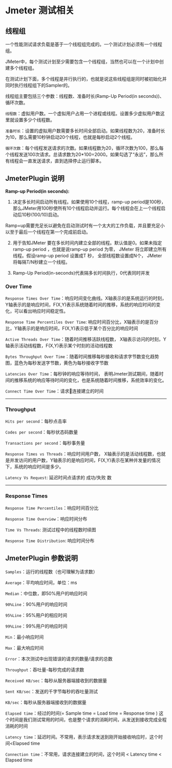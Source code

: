 # Jmeter 测试相关

## 线程组

一个性能测试请求负载是基于一个线程组完成的。一个测试计划必须有一个线程组。

JMeter中，每个测试计划至少需要包含一个线程组，当然也可以在一个计划中创建多个线程组。

在测试计划下面，多个线程是并行执行的，也就是说这些线程组是同时被初始化并同时执行线程组下的Sampler的。

线程组主要包括三个参数：线程数、准备时长(Ramp-Up Period(in seconds))、循环次数。

`线程数`：虚拟用户数。一个虚拟用户占用一个进程或线程。设置多少虚拟用户数这里就设置多少个线程数。

`准备时长`：设置的虚拟用户数需要多长时间全部启动。如果线程数为20，准备时长为10，那么需要10秒钟启动20个线程，也就是每秒启动2个线程。

`循环次数`：每个线程发送请求的次数。如果线程数为20，循环次数为100，那么每个线程发送100次请求。总请求数为20*100=2000。如果勾选了“永远”，那么所有线程会一直发送请求，直到选择停止运行脚本。

## JmeterPlugin 说明

**Ramp-up Period(in seconds):**

1. 决定多长时间启动所有线程。如果使用10个线程，ramp-up period是100秒，那么JMeter用100秒使所有10个线程启动并运行。每个线程会在上一个线程启动后10秒(100/10)启动。

Ramp=up需要充足长以避免在启动测试时有一个太大的工作负载，并且要充足小以至于最后一个线程在第一个完成前启动。

2. 用于告知JMeter 要在多长时间内建立全部的线程。默认值是0。如果未指定ramp-up period ，也就是说ramp-up period 为零， JMeter 将立即建立所有线程。假设ramp-up period 设置成T 秒， 全部线程数设置成N个， JMeter 将每隔T/N秒建立一个线程。

3. Ramp-Up Period(in-seconds)代表隔多长时间执行，0代表同时并发

### Over Time

`Response Times Over Time`：响应时间变化曲线。X轴表示的是系统运行的时刻，Y轴表示的是响应时间，F(X,Y)表示系统随着时间的推移，系统的响应时间的变化，可以看出响应时间稳定性。

`Response Time Percentiles Over Time`: 响应时间百分比，X轴表示的是百分比，Y轴表示的是响应时间，F(X,Y)表示低于某个百分比的响应时间

`Active Threads Over Time`：随着时间推移活跃线程数， X轴表示访问的时刻，Y轴表示活动线程数，F(X,Y)表示某个时刻的活动线程数

`Bytes Throughput Over Time`：随着时间推移每秒接收和请求字节数变化趋势图，蓝色为每秒发送字节数，黄色为每秒接收字节数

`Latencies Over Time`：每秒钟的响应等待时间， 表明Jmeter测试期间，随着时间的推移系统的响应等待时间的变化，也是系统随着时间推移，系统效率的变化。

`Connect Time Over Time`：请求连接建立的时间

----
### Throughput

`Hits per second`：每秒点击率

`Codes per second`：每秒状态码数量

`Transactions per second`：每秒事务量

`Response Times vs Threads`：响应时间用户数， X轴表示的是活动线程数，也就是并发访问的用户数，Y轴表示的是响应时间，F(X,Y)表示在某种并发量的情况下，系统的响应时间是多少。

`Latency Vs Request`: 延迟时间点请求的 成功/失败 数

----
### Response Times

`Response Time Percentiles`：响应时间百分比

`Response Time Overview`：响应时间分布

`Time Vs Threads`: 测试过程中的线程数时续图

`Response Time Distribution`: 响应时间分布

## JmeterPlugin 参数说明

`Samples`：运行的线程数（也可理解为请求数）

`Average`：平均响应时间，单位：ms

`Median`：中位数，即50%用户的响应时间

`90%Line`：90%用户的响应时间

`95%Line`：95%用户的相应时间

`99%Line`：99%用户的响应时间

`Min`：最小响应时间

`Max`：最大响应时间

`Error`：本次测试中出现错误的请求的数量/请求的总数

`Throughput`：吞吐量-每秒完成的请求数

`Received KB/sec`：每秒从服务器端接收到的数据量

`Sent KB/sec`：发送的千字节每秒的吞吐量测试

`KB/sec`：每秒从服务器端接收到的数据量

`Elapsed time`：经过的时间(= Sample time = Load time = Response time ) 
这个时间是我们测试常用的时间，也是整个请求的消耗时间，从发送到接收完成全程消耗的时间

`Latency time`：延迟时间。不常用，表示请求发送到刚开始接收响应时，这个时间<Elapsed time

`Connection time`：不常用，请求连接建立的时间，这个时间 < Latency time < Elapsed time
